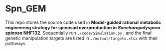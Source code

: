 # Spn_GEM
This repo stores the source code used in **Model-guided rational metabolic engineering strategy for spinosad overproduction in _Saccharopolyspora spinosa_ NHF132**.
Sequentially run `./code/Simulation.py` , and the final genetic manipulation targets are listed in `./output/targets.xlsx` with their pathways.
